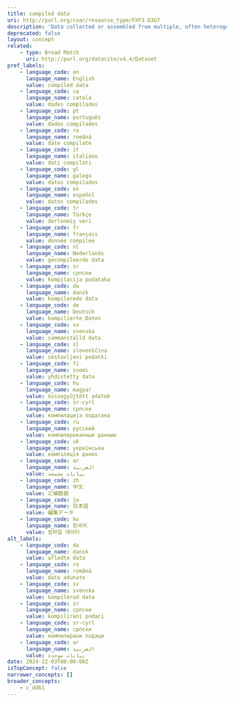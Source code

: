 ```yaml
---
title: compiled data
uri: http://purl.org/coar/resource_type/FXF3-D3G7
description: 'Data collected or assembled from multiple, often heterogeneous sources that have one or more reference points in common, and at least one of the sources was originally produced for other purposes. The data are incorporated in a new entity. For example, providing data on the number of universities in the last 150 years using a variety of available sources (e.g. finance documents, official statistics, university registers), combining survey data with information about geographical areas from official statistics (e.g. population density, doctors per capita, etc.), or using RSS to collect blog posts or tweets, etc. [Source: Adapted from https://ddialliance.org/Specification/DDI-CV/ModeOfCollection_3.0.html]'
deprecated: false
layout: concept
related:
    - type: Broad Match
      uri: http://purl.org/datacite/v4.4/Dataset
pref_labels:
    - language_code: en
      language_name: English
      value: compiled data
    - language_code: ca
      language_name: català
      value: dades compilades
    - language_code: pt
      language_name: português
      value: dados compilados
    - language_code: ro
      language_name: română
      value: date compilate
    - language_code: it
      language_name: italiano
      value: dati compilati
    - language_code: gl
      language_name: galego
      value: datos compilados
    - language_code: es
      language_name: español
      value: datos compilados
    - language_code: tr
      language_name: Türkçe
      value: derlenmiş veri
    - language_code: fr
      language_name: français
      value: donnée compilée
    - language_code: nl
      language_name: Nederlands
      value: gecompileerde data
    - language_code: sr
      language_name: српски
      value: kompilacija podataka
    - language_code: da
      language_name: dansk
      value: kompilerede data
    - language_code: de
      language_name: Deutsch
      value: kompilierte Daten
    - language_code: sv
      language_name: svenska
      value: sammanställd data
    - language_code: sl
      language_name: slovenščina
      value: sestavljeni podatki
    - language_code: fi
      language_name: suomi
      value: yhdistetty data
    - language_code: hu
      language_name: magyar
      value: összegyűjtött adatok
    - language_code: sr-cyrl
      language_name: српски
      value: компилација података
    - language_code: ru
      language_name: русский
      value: компилированные данные
    - language_code: uk
      language_name: українська
      value: компіляція даних
    - language_code: ar
      language_name: العربية
      value: بيانات مجمعة
    - language_code: zh
      language_name: 中文
      value: 汇编数据
    - language_code: ja
      language_name: 日本語
      value: 編集データ
    - language_code: ko
      language_name: 한국어
      value: 컴파일 데이터
alt_labels:
    - language_code: da
      language_name: dansk
      value: afledte data
    - language_code: ro
      language_name: română
      value: date adunate
    - language_code: sv
      language_name: svenska
      value: kompilerad data
    - language_code: sr
      language_name: српски
      value: kompilirani podaci
    - language_code: sr-cyrl
      language_name: српски
      value: компилирани подаци
    - language_code: ar
      language_name: العربية
      value: بيانات موحدة
date: 2024-12-03T00:00:00Z
isTopConcept: false
narrower_concepts: []
broader_concepts:
    - c_ddb1
---
```


